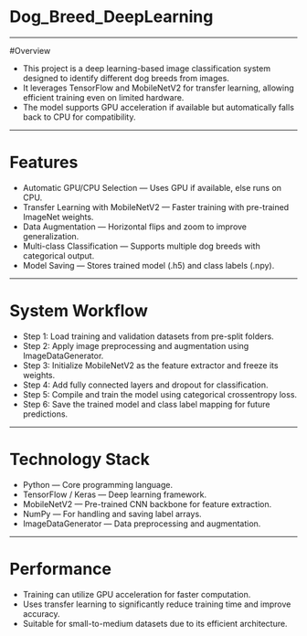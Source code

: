 # Dog_Breed_DeepLearning
---------------------------------------
#Overview
- This project is a deep learning-based image classification system designed to identify different dog breeds from images.
- It leverages TensorFlow and MobileNetV2 for transfer learning, allowing efficient training even on limited hardware.
- The model supports GPU acceleration if available but automatically falls back to CPU for compatibility.

---------------------------------------
# Features
- Automatic GPU/CPU Selection — Uses GPU if available, else runs on CPU.
- Transfer Learning with MobileNetV2 — Faster training with pre-trained ImageNet weights.
- Data Augmentation — Horizontal flips and zoom to improve generalization.
- Multi-class Classification — Supports multiple dog breeds with categorical output.
- Model Saving — Stores trained model (.h5) and class labels (.npy).
---------------------------------------
# System Workflow
- Step 1: Load training and validation datasets from pre-split folders.
- Step 2: Apply image preprocessing and augmentation using ImageDataGenerator.
- Step 3: Initialize MobileNetV2 as the feature extractor and freeze its weights.
- Step 4: Add fully connected layers and dropout for classification.
- Step 5: Compile and train the model using categorical crossentropy loss.
- Step 6: Save the trained model and class label mapping for future predictions.
 ---------------------------------------
# Technology Stack
- Python — Core programming language.
- TensorFlow / Keras — Deep learning framework.
- MobileNetV2 — Pre-trained CNN backbone for feature extraction.
- NumPy — For handling and saving label arrays.
- ImageDataGenerator — Data preprocessing and augmentation.
---------------------------------------
# Performance
- Training can utilize GPU acceleration for faster computation.
- Uses transfer learning to significantly reduce training time and improve accuracy.
- Suitable for small-to-medium datasets due to its efficient architecture.

